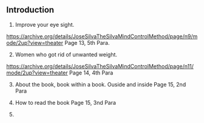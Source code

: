 
## Introduction

1. Improve your eye sight.

https://archive.org/details/JoseSilvaTheSilvaMindControlMethod/page/n9/mode/2up?view=theater
Page 13, 5th Para.

2. Women who got rid of unwanted weight. 

https://archive.org/details/JoseSilvaTheSilvaMindControlMethod/page/n11/mode/2up?view=theater
Page 14, 4th Para

3. About the book, book within a book. Ouside and inside
Page 15, 2nd Para

4. How to read the book
Page 15, 3nd Para



7.   
